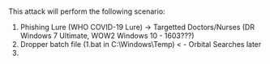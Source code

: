 #

This attack will perform the following scenario:

1. Phishing Lure (WHO COVID-19 Lure) -> Targetted Doctors/Nurses (DR Windows 7 Ultimate, WOW2 Windows 10 - 1603???)
2. Dropper batch file (1.bat in C:\Windows\Temp) < - Orbital Searches later
3. 
